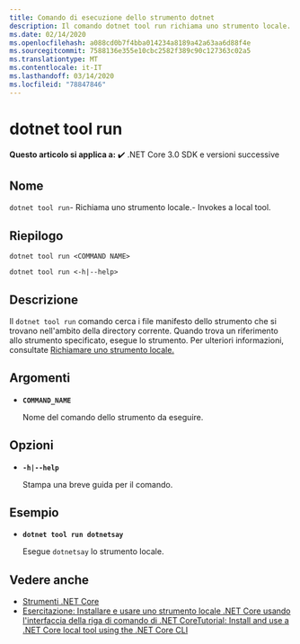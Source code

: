 ```yaml
---
title: Comando di esecuzione dello strumento dotnet
description: Il comando dotnet tool run richiama uno strumento locale.
ms.date: 02/14/2020
ms.openlocfilehash: a088cd0b7f4bba014234a8189a42a63aa6d88f4e
ms.sourcegitcommit: 7588136e355e10cbc2582f389c90c127363c02a5
ms.translationtype: MT
ms.contentlocale: it-IT
ms.lasthandoff: 03/14/2020
ms.locfileid: "78847846"
---
```

# <a name="dotnet-tool-run"></a>dotnet tool run

**Questo articolo si applica a:** ✔️ .NET Core 3.0 SDK e versioni successive

## <a name="name"></a>Nome

`dotnet tool run`- Richiama uno strumento locale.- Invokes a local tool.

## <a name="synopsis"></a>Riepilogo

```dotnetcli
dotnet tool run <COMMAND NAME>

dotnet tool run <-h|--help>
```

## <a name="description"></a>Descrizione

Il `dotnet tool run` comando cerca i file manifesto dello strumento che si trovano nell'ambito della directory corrente. Quando trova un riferimento allo strumento specificato, esegue lo strumento. Per ulteriori informazioni, consultate [Richiamare uno strumento locale.](global-tools.md#invoke-a-local-tool)

## <a name="arguments"></a>Argomenti

- **`COMMAND_NAME`**

  Nome del comando dello strumento da eseguire.

## <a name="options"></a>Opzioni

- **`-h|--help`**

  Stampa una breve guida per il comando.

## <a name="example"></a>Esempio

- **`dotnet tool run dotnetsay`**

  Esegue `dotnetsay` lo strumento locale.

## <a name="see-also"></a>Vedere anche

- [Strumenti .NET Core](global-tools.md)
- [Esercitazione: Installare e usare uno strumento locale .NET Core usando l'interfaccia della riga di comando di .NET CoreTutorial: Install and use a .NET Core local tool using the .NET Core CLI](local-tools-how-to-use.md)
